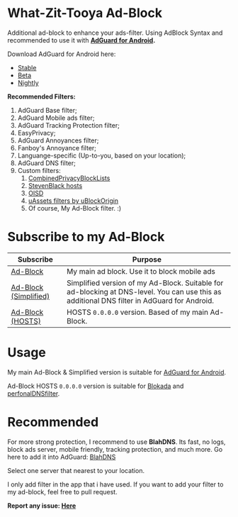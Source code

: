 # What-Zit-Tooya Ad-Block

Additional ad-block to enhance your ads-filter. Using AdBlock Syntax and recommended to use it with **[AdGuard for Android](https://anonym.to/?https://adguard.com/en/adguard-android/overview.html).**

Download AdGuard for Android here:
- [Stable](https://anonym.to/?https://agrd.io/apk)
- [Beta](https://anonym.to/?https://agrd.io/apkb)
- [Nightly](https://anonym.to/?https://agrd.io/android_nightly)

**Recommended Filters:**
1. AdGuard Base filter;
2. AdGuard Mobile ads filter;
3. AdGuard Tracking Protection filter;
4. EasyPrivacy;
5. AdGuard Annoyances filter;
6. Fanboy's Annoyance filter;
7. Languange-specific (Up-to-you, based on your location);
8. AdGuard DNS filter;
9. Custom filters:
    1. [CombinedPrivacyBlockLists](https://anonym.to/?https://github.com/bongochong/CombinedPrivacyBlockLists)
    2. [StevenBlack hosts](https://anonym.to/?https://github.com/StevenBlack/hosts)
    3. [OISD](https://anonym.to/?https://oisd.nl/?p=dl)
    4. [uAssets filters by uBlockOrigin](https://anonym.to/?https://github.com/uBlockOrigin/uAssets)
    5. Of course, My Ad-Block filter. :)

# **Subscribe to my Ad-Block**

Subscribe | Purpose
------------ | -------------
[Ad-Block](https://raw.githubusercontent.com/What-Zit-Tooya/Ad-Block/main/Ad-Block.txt) | My main ad block. Use it to block mobile ads
[Ad-Block (Simplified)](https://raw.githubusercontent.com/What-Zit-Tooya/Ad-Block/main/Ad-Block-Simplified.txt) | Simplified version of my Ad-Block. Suitable for ad-blocking at DNS-level. You can use this as additional DNS filter in AdGuard for Android.
[Ad-Block (HOSTS)](https://raw.githubusercontent.com/What-Zit-Tooya/Ad-Block/main/Ad-Block-HOSTS.txt) | HOSTS `0.0.0.0` version. Based of my main Ad-Block.

# Usage
My main Ad-Block & Simplified version is suitable for [AdGuard for Android](https://anonym.to/?https://adguard.com/en/adguard-android/overview.html).

Ad-Block HOSTS `0.0.0.0` version is suitable for [Blokada](https://anonym.to/?https://blokada.org/) and [perfonalDNSfilter](https://anonym.to/?https://www.zenz-solutions.de/personaldnsfilter-wp/).

# Recommended
For more strong protection, I recommend to use **BlahDNS**.
Its fast, no logs, block ads server, mobile friendly, tracking protection, and much more.
Go here to add it into AdGuard: [BlahDNS](https://anonym.to/?https://blahdns.com/)

Select one server that nearest to your location.

I only add filter in the app that i have used. If you want to add your filter to my ad-block, feel free to pull request.

**Report any issue: [Here](https://github.com/What-Zit-Tooya/Ad-Block/issues)**
